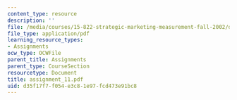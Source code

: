 ```yaml
---
content_type: resource
description: ''
file: /media/courses/15-822-strategic-marketing-measurement-fall-2002/d35f17f7f054e3c81e97fcd473e91bc8_assignment_11.pdf
file_type: application/pdf
learning_resource_types:
- Assignments
ocw_type: OCWFile
parent_title: Assignments
parent_type: CourseSection
resourcetype: Document
title: assignment_11.pdf
uid: d35f17f7-f054-e3c8-1e97-fcd473e91bc8
---
```

